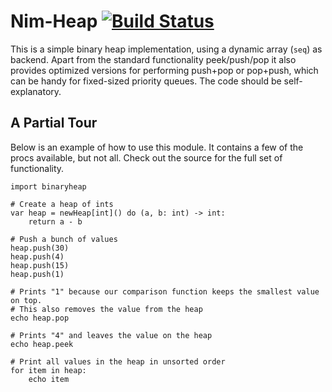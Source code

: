 Nim-Heap [![Build Status](https://travis-ci.org/bluenote10/nim-heap.svg?branch=master)](https://travis-ci.org/bluenote10/nim-heap)
========

This is a simple binary heap implementation, using a dynamic array (`seq`) as
backend. Apart from the standard functionality peek/push/pop it also provides
optimized versions for performing push+pop or pop+push, which can be handy for
fixed-sized priority queues. The code should be self-explanatory.

A Partial Tour
--------------

Below is an example of how to use this module. It contains a few of the
procs available, but not all. Check out the source for the full set of
functionality.

```nimrod
import binaryheap

# Create a heap of ints
var heap = newHeap[int]() do (a, b: int) -> int:
    return a - b

# Push a bunch of values
heap.push(30)
heap.push(4)
heap.push(15)
heap.push(1)

# Prints "1" because our comparison function keeps the smallest value on top.
# This also removes the value from the heap
echo heap.pop

# Prints "4" and leaves the value on the heap
echo heap.peek

# Print all values in the heap in unsorted order
for item in heap:
    echo item
```
